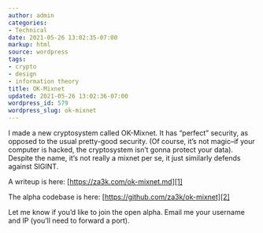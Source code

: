 ```yaml
---
author: admin
categories:
- Technical
date: 2021-05-26 13:02:35-07:00
markup: html
source: wordpress
tags:
- crypto
- design
- information theory
title: OK-Mixnet
updated: 2021-05-26 13:02:36-07:00
wordpress_id: 579
wordpress_slug: ok-mixnet
---
```

I made a new cryptosystem called OK-Mixnet. It has “perfect” security, as opposed to the usual pretty-good security. (Of course, it’s not magic–if your computer is hacked, the cryptosystem isn’t gonna protect your data). Despite the name, it’s not really a mixnet per se, it just similarly defends against SIGINT.

A writeup is here: [https://za3k.com/ok-mixnet.md][1]

The alpha codebase is here: [https://github.com/za3k/ok-mixnet][2]

Let me know if you’d like to join the open alpha. Email me your username and IP (you’ll need to forward a port).

[1]: https://za3k.com/ok-mixnet.md
[2]: https://github.com/za3k/ok-mixnet
